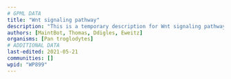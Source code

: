 ```yaml
---
# GPML DATA
title: "Wnt signaling pathway"
description: "This is a temporary description for Wnt signaling pathway"
authors: [MaintBot, Thomas, Ddigles, Eweitz]
organisms: [Pan troglodytes]
# ADDITIONAL DATA
last-edited: 2021-05-21
communities: []
wpid: "WP899"
---
```

